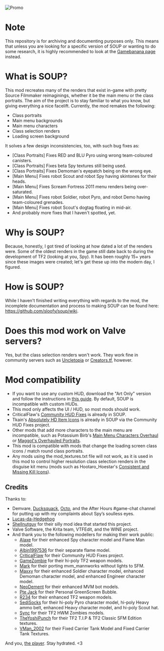 ![Promo](https://i.imgur.com/KI3WMX4.png)

# Note
This repository is for archiving and documenting purposes only. This means that unless you are looking for a specific version of SOUP or wanting to do some research, it is highly recommended to look at the [Gamebanana page](https://gamebanana.com/guis/36087) instead.

# What is SOUP?
This mod recreates many of the renders that exist in-game with pretty Source Filmmaker reimaginings, whether it be the main menu or the class portraits. The aim of the project is to stay familiar to what you know, but giving everything a nice facelift. Currently, the mod remakes the following:
- Class portraits
- Main menu backgrounds
- Main menu characters
- Class selection renders
- Loading screen background

It solves a few design inconsistencies, too, with such bug fixes as:

- [Class Portraits] Fixes RED and BLU Pyro using wrong team-coloured canisters.
- [Class Portraits] Fixes beta Spy textures still being used.
- [Class Portraits] Fixes Demoman's eyepatch being on the wrong eye.
- [Main Menu] Fixes robot Scout and robot Spy having skintones for their heads.
- [Main Menu] Fixes Scream Fortress 2011 menu renders being over-saturated.
- [Main Menu] Fixes robot Soldier, robot Pyro, and robot Demo having team-coloured grenades.
- [Main Menu] Fixes robot Scout's dogtag floating in mid-air.
- And probably more fixes that I haven't spotted, yet.

# Why is SOUP?
Because, honestly, I got tired of looking at how dated a lot of the renders were. Some of the oldest renders in the game still date back to during the development of TF2 (looking at you, Spy). It has been roughly 15+ years since these images were created; let's get these up into the modern day, I figured.

# How is SOUP?
While I haven't finished writing everything with regards to the mod, the incomplete documentation and process to making SOUP can be found here: https://github.com/sloofy/soup/wiki.

# Does this mod work on Valve servers?
Yes, but the class selection renders won't work. They work fine in community servers such as [Uncletopia](https://uncletopia.com/) or [Creators.tf](https://creators.tf/), however.

# Mod compatibility
- If you want to use any custom HUD, download the "Art Only" version and follow the instructions in [this guide](https://github.com/Sloofy/soup/wiki/sv_pure-1-and-You). By default, SOUP is incompatible with custom HUDs.
- This mod only affects the UI / HUD, so most mods should work.
- CriticalFlaw's [Community HUD Fixes](https://gamebanana.com/mods/26450) is already in SOUP.
- Tkain's [Absolutely HD Item Icons](https://gamebanana.com/mods/316151) is already in SOUP via the Community HUD Fixes project.
- Other mods that add more characters to the main menu are incompatible, such as Potassium Birb's [Main Menu Characters Overhaul](https://gamebanana.com/mods/294786) or [Maggot's Overhauled Portraits](https://gamebanana.com/guis/36284).
- This mod is compatible with mods that change the loading screen class icons / match round class portraits.
- Any mods using the mod_textures.txt file will not work, as it is used in this mod to control higher resolution class selection renders in the disguise kit menu (mods such as Hootaro_Hoestar's [Consistent and Missing Kill Icons](https://gamebanana.com/mods/25953)).

## Credits
Thanks to:
- Demvare, [Ducksquack](https://steamcommunity.com/id/Ducksquack), [Octo](https://steamcommunity.com/id/CertifiedOcto/), and the After Hours #game-chat channel for putting up with my complaints about Spy’s soulless eyes.
- [Lucas-da-Hedgehog](https://www.deviantart.com/lucas-da-hedgehog)
- [Shellnutguy](https://www.youtube.com/user/123pendejos) for their silly mod idea that started this project.
- Valve Software, the Krita team, VTFEdit, and the WINE project.
- And thank you to the following modellers for making their work public:
  - [Alaxe](https://steamcommunity.com/id/secretlyapyro) for their enhanced Spy character model and Flame Man model.
  - [Albin1997536](https://steamcommunity.com/id/1997536) for their separate flame model.
  - [CriticalFlaw](https://twitter.com/Criticalflaw_) for their Community HUD Fixes project.
  - [GameZombie](https://steamcommunity.com/id/GameZombie) for their hi-poly TF2 weapon models.
  - [Mark](https://steamcommunity.com/profiles/76561198044307112) for their porting mvm_mannworks without lights to SFM.
  - [Maxxy](https://www.artstation.com/maxxy) for their enhanced Soldier character model, enhanced Demoman character model, and enhanced Engineer character model.
  - [NeoDement](https://steamcommunity.com/id/neodement) for their enhanced MVM bot models.
  - [Pte Jack](https://steamcommunity.com/id/PteJack) for their Personal GreenScreen Bubble.
  - [R234](https://steamcommunity.com/id/crash_maul) for their enhanced TF2 weapon models.
  - [SediSocks](https://twitter.com/SediSocks) for their hi-poly Pyro character model, hi-poly Heavy ammo belt, enhanced Heavy character model, and hi-poly Scout hat.
  - [Sync](https://steamcommunity.com/profiles/76561198048922908) for their TF2 HWM Zombies models.
  - [TheYoshiPunch](https://gamebanana.com/members/1350812) for their TF2 T.I.P & TF2 Classic SFM Edition textures.
  - [VMan_2002](https://steamcommunity.com/id/VMan_2002_soAwesome) for their Fixed Carrier Tank Model and Fixed Carrier Tank Textures.

And you, [the player](http://steamcommunity.com/my). Stay hydrated. <3
